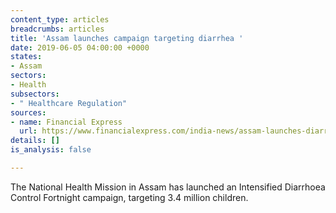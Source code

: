 ```yaml
---
content_type: articles
breadcrumbs: articles
title: 'Assam launches campaign targeting diarrhea '
date: 2019-06-05 04:00:00 +0000
states:
- Assam
sectors:
- Health
subsectors:
- " Healthcare Regulation"
sources:
- name: Financial Express
  url: https://www.financialexpress.com/india-news/assam-launches-diarrhoea-control-fortnight-campaign/1592039/
details: []
is_analysis: false

---
```

The National Health Mission in Assam has launched an Intensified Diarrhoea Control Fortnight campaign, targeting 3.4 million children.
